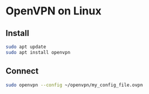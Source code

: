 # OpenVPN on Linux

## Install

```sh
sudo apt update
sudo apt install openvpn
```

## Connect

```sh
sudo openvpn --config ~/openvpn/my_config_file.ovpn
```
